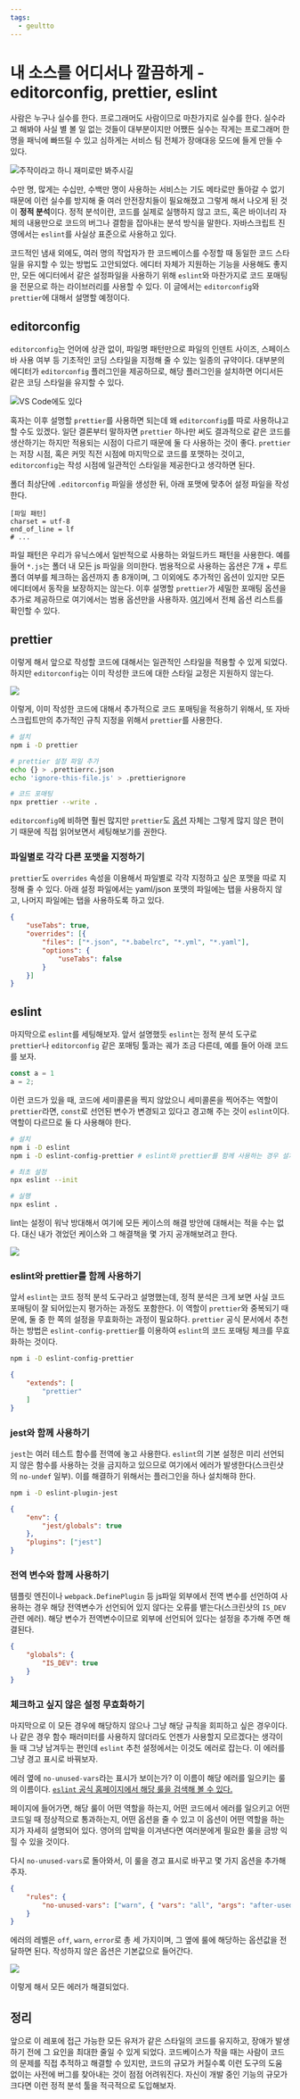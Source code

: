 ```yaml
---
tags:
  - geultto
---
```


# 내 소스를 어디서나 깔끔하게 - editorconfig, prettier, eslint

사람은 누구나 실수를 한다. 프로그래머도 사람이므로 마찬가지로 실수를 한다. 실수라고 해봐야 사실 별 볼 일 없는 것들이 대부분이지만 어쨌든 실수는 작게는 프로그래머 한 명을 패닉에 빠뜨릴 수 있고 심하게는 서비스 팀 전체가 장애대응 모드에 들게 만들 수 있다.

![주작이라고 하니 재미로만 봐주시길](./assets/coffee.jpg)

수만 명, 많게는 수십만, 수백만 명이 사용하는 서비스는 기도 메타로만 돌아갈 수 없기 때문에 이런 실수를 방지해 줄 여러 안전장치들이 필요해졌고 그렇게 해서 나오게 된 것이 **정적 분석**이다. 정적 분석이란, 코드를 실제로 실행하지 않고 코드, 혹은 바이너리 자체의 내용만으로 코드의 버그나 결함을 잡아내는 분석 방식을 말한다. 자바스크립트 진영에서는 `eslint`를 사실상 표준으로 사용하고 있다.

코드적인 냄새 외에도, 여러 명의 작업자가 한 코드베이스를 수정할 때 동일한 코드 스타일을 유지할 수 있는 방법도 고안되었다. 에디터 자체가 지원하는 기능을 사용해도 좋지만, 모든 에디터에서 같은 설정파일을 사용하기 위해 `eslint`와 마찬가지로 코드 포매팅을 전문으로 하는 라이브러리를 사용할 수 있다. 이 글에서는 `editorconfig`와 `prettier`에 대해서 설명할 예정이다.

## editorconfig

`editorconfig`는 언어에 상관 없이, 파일명 패턴만으로 파일의 인덴트 사이즈, 스페이스바 사용 여부 등 기초적인 코딩 스타일을 지정해 줄 수 있는 일종의 규약이다. 대부분의 에디터가 `editorconfig` 플러그인을 제공하므로, 해당 플러그인을 설치하면 어디서든 같은 코딩 스타일을 유지할 수 있다.

![VS Code에도 있다](./assets/editorconfig-for-vscode.png)

혹자는 이후 설명할 `prettier`를 사용하면 되는데 왜 `editorconfig`를 따로 사용하냐고 할 수도 있겠다. 일단 결론부터 말하자면 `prettier` 하나만 써도 결과적으로 같은 코드를 생산하기는 하지만 적용되는 시점이 다르기 때문에 둘 다 사용하는 것이 좋다. `prettier`는 저장 시점, 혹은 커밋 직전 시점에 마지막으로 코드를 포맷하는 것이고, `editorconfig`는 작성 시점에 일관적인 스타일을 제공한다고 생각하면 된다.

폴더 최상단에 `.editorconfig` 파일을 생성한 뒤, 아래 포맷에 맞추어 설정 파일을 작성한다.

```
[파일 패턴]
charset = utf-8
end_of_line = lf
# ...
```

파일 패턴은 우리가 유닉스에서 일반적으로 사용하는 와일드카드 패턴을 사용한다. 예를 들어 `*.js`는 폴더 내 모든 js 파일을 의미한다. 범용적으로 사용하는 옵션은 7개 + 루트 폴더 여부를 체크하는 옵션까지 총 8개이며, 그 이외에도 추가적인 옵션이 있지만 모든 에디터에서 동작을 보장하지는 않는다. 이후 설명할 `prettier`가 세밀한 포매팅 옵션을 추가로 제공하므로 여기에서는 범용 옵션만을 사용하자. [여기](https://github.com/editorconfig/editorconfig/wiki/EditorConfig-Properties)에서 전체 옵션 리스트를 확인할 수 있다.

## prettier

이렇게 해서 앞으로 작성할 코드에 대해서는 일관적인 스타일을 적용할 수 있게 되었다. 하지만 `editorconfig`는 이미 작성한 코드에 대한 스타일 교정은 지원하지 않는다.

![](./assets/editorconfig-limit.gif)

이렇게, 이미 작성한 코드에 대해서 추가적으로 코드 포매팅을 적용하기 위해서, 또 자바스크립트만의 추가적인 규칙 지정을 위해서 `prettier`를 사용한다.

```sh
# 설치
npm i -D prettier

# prettier 설정 파일 추가
echo {} > .prettierrc.json
echo 'ignore-this-file.js' > .prettierignore

# 코드 포매팅
npx prettier --write .
```

`editorconfig`에 비하면 훨씬 많지만 `prettier`도 [옵션](https://prettier.io/docs/en/options.html) 자체는 그렇게 많지 않은 편이기 때문에 직접 읽어보면서 세팅해보기를 권한다.

### 파일별로 각각 다른 포맷을 지정하기

`prettier`도 `overrides` 속성을 이용해서 파일별로 각각 지정하고 싶은 포맷을 따로 지정해 줄 수 있다. 아래 설정 파일에서는 yaml/json 포맷의 파일에는 탭을 사용하지 않고, 나머지 파일에는 탭을 사용하도록 하고 있다.

```json
{
	"useTabs": true,
	"overrides": [{
		"files": ["*.json", "*.babelrc", "*.yml", "*.yaml"],
		"options": {
        	"useTabs": false
		}
	}]
}
```

## eslint

마지막으로 `eslint`를 세팅해보자. 앞서 설명했듯 `eslint`는 정적 분석 도구로 `prettier`나 `editorconfig` 같은 포매팅 툴과는 궤가 조금 다른데, 예를 들어 아래 코드를 보자.

```js
const a = 1
a = 2;
```

이런 코드가 있을 때, 코드에 세미콜론을 찍지 않았으니 세미콜론을 찍어주는 역할이 `prettier`라면, `const`로 선언된 변수가 변경되고 있다고 경고해 주는 것이 `eslint`이다. 역할이 다르므로 둘 다 사용해야 한다.

```sh
# 설치
npm i -D eslint
npm i -D eslint-config-prettier # eslint와 prettier를 함께 사용하는 경우 설치

# 최초 설정
npx eslint --init

# 실행
npx eslint .
```

lint는 설정이 워낙 방대해서 여기에 모든 케이스의 해결 방안에 대해서는 적을 수는 없다. 대신 내가 겪었던 케이스와 그 해결책을 몇 가지 공개해보려고 한다.

![](./assets/eslint-errors.png)

### eslint와 prettier를 함께 사용하기

앞서 `eslint`는 코드 정적 분석 도구라고 설명했는데, 정적 분석은 크게 보면 사실 코드 포매팅이 잘 되어있는지 평가하는 과정도 포함한다. 이 역할이 `prettier`와 중복되기 때문에, 둘 중 한 쪽의 설정을 무효화하는 과정이 필요하다. `prettier` 공식 문서에서 추천하는 방법은 `eslint-config-prettier`를 이용하여 `eslint`의 코드 포매팅 체크를 무효화하는 것이다.

```sh
npm i -D eslint-config-prettier
```

```json
{
	"extends": [
		"prettier"
	]
}
```

### jest와 함께 사용하기

`jest`는 여러 테스트 함수를 전역에 놓고 사용한다. `eslint`의 기본 설정은 미리 선언되지 않은 함수를 사용하는 것을 금지하고 있으므로 여기에서 에러가 발생한다(스크린샷의 `no-undef` 일부). 이를 해결하기 위해서는 플러그인을 하나 설치해햐 한다.

```sh
npm i -D eslint-plugin-jest
```

```json
{
	"env": {
		"jest/globals": true
	},
	"plugins": ["jest"]
}
```

### 전역 변수와 함께 사용하기

템플릿 엔진이나 `webpack.DefinePlugin` 등 js파일 외부에서 전역 변수를 선언하여 사용하는 경우 해당 전역변수가 선언되어 있지 않다는 오류를 뱉는다(스크린샷의 `IS_DEV` 관련 에러). 해당 변수가 전역변수이므로 외부에 선언되어 있다는 설정을 추가해 주면 해결된다.

```json
{
	"globals": {
		"IS_DEV": true
	}
}
```

### 체크하고 싶지 않은 설정 무효화하기

마지막으로 이 모든 경우에 해당하지 않으나 그냥 해당 규칙을 회피하고 싶은 경우이다. 나 같은 경우 함수 패러미터를 사용하지 않더라도 언젠가 사용할지 모르겠다는 생각이 들 때 그냥 남겨두는 편인데 `eslint` 추천 설정에서는 이것도 에러로 잡는다. 이 에러를 그냥 경고 표시로 바꿔보자.

에러 옆에 `no-unused-vars`라는 표시가 보이는가? 이 이름이 해당 에러를 일으키는 룰의 이름이다. [`eslint` 공식 홈페이지에서 해당 룰을 검색해 볼 수 있다.](https://eslint.org/docs/rules/no-unused-vars)

페이지에 들어가면, 해당 룰이 어떤 역할을 하는지, 어떤 코드에서 에러를 일으키고 어떤 코드일 때 정상적으로 통과하는지, 어떤 옵션을 줄 수 있고 이 옵션이 어떤 역할을 하는지가 자세히 설명되어 있다. 영어의 압박을 이겨낸다면 여러분에게 필요한 룰을 금방 익힐 수 있을 것이다.

다시 `no-unused-vars`로 돌아와서, 이 룰을 경고 표시로 바꾸고 몇 가지 옵션을 추가해 주자.

```json
{
	"rules": {
		"no-unused-vars": ["warn", { "vars": "all", "args": "after-used" }]
	}
}
```

에러의 레벨은 `off`, `warn`, `error`로 총 세 가지이며, 그 옆에 룰에 해당하는 옵션값을 전달하면 된다. 작성하지 않은 옵션은 기본값으로 들어간다.

![](./assets/lint-complete.png)

이렇게 해서 모든 에러가 해결되었다.

## 정리

앞으로 이 레포에 접근 가능한 모든 유저가 같은 스타일의 코드를 유지하고, 장애가 발생하기 전에 그 요인을 최대한 줄일 수 있게 되었다. 코드베이스가 작을 때는 사람이 코드의 문제를 직접 추적하고 해결할 수 있지만, 코드의 규모가 커질수록 이런 도구의 도움 없이는 사전에 버그를 찾아내는 것이 점점 어려워진다. 자신이 개발 중인 기능의 규모가 크다면 이런 정적 분석 툴을 적극적으로 도입해보자.
